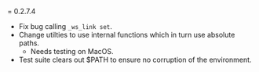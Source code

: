 
= 0.2.7.4

* Fix bug calling `_ws_link set`.
* Change utilties to use internal functions which in turn use absolute paths.
    * Needs testing on MacOS.
* Test suite clears out $PATH to ensure no corruption of the environment.
